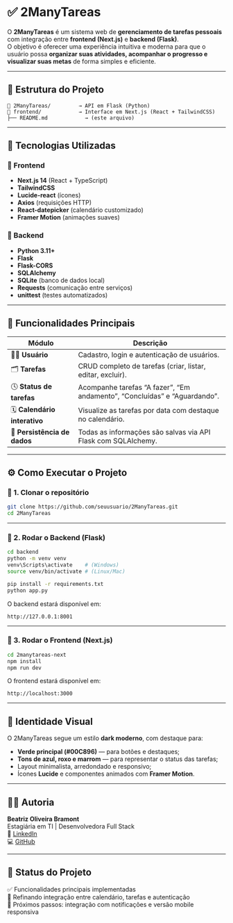 
# ✅ 2ManyTareas

O **2ManyTareas** é um sistema web de **gerenciamento de tarefas pessoais** com integração entre **frontend (Next.js)** e **backend (Flask)**.  
O objetivo é oferecer uma experiência intuitiva e moderna para que o usuário possa **organizar suas atividades, acompanhar o progresso e visualizar suas metas** de forma simples e eficiente.

---

## 🧩 Estrutura do Projeto

```
📁 2ManyTareas/         → API em Flask (Python)
📁 frontend/            → Interface em Next.js (React + TailwindCSS)
├── README.md            → (este arquivo)

```

---

## 🚀 Tecnologias Utilizadas

### 🔹 Frontend
- **Next.js 14** (React + TypeScript)
- **TailwindCSS**
- **Lucide-react** (ícones)
- **Axios** (requisições HTTP)
- **React-datepicker** (calendário customizado)
- **Framer Motion** (animações suaves)

### 🔹 Backend
- **Python 3.11+**
- **Flask**
- **Flask-CORS**
- **SQLAlchemy**
- **SQLite** (banco de dados local)
- **Requests** (comunicação entre serviços)
- **unittest** (testes automatizados)

---

## 🧠 Funcionalidades Principais

| Módulo | Descrição |
|--------|------------|
| 🧍‍♀️ **Usuário** | Cadastro, login e autenticação de usuários. |
| 🗂️ **Tarefas** | CRUD completo de tarefas (criar, listar, editar, excluir). |
| 🕓 **Status de tarefas** | Acompanhe tarefas “A fazer”, “Em andamento”, “Concluídas” e “Aguardando”. |
| 🗓️ **Calendário interativo** | Visualize as tarefas por data com destaque no calendário. |
| 💾 **Persistência de dados** | Todas as informações são salvas via API Flask com SQLAlchemy. |

---

## ⚙️ Como Executar o Projeto

### 🔸 1. Clonar o repositório
```bash
git clone https://github.com/seuusuario/2ManyTareas.git
cd 2ManyTareas
```

---

### 🔸 2. Rodar o Backend (Flask)
```bash
cd backend
python -m venv venv
venv\Scripts\activate    # (Windows)
source venv/bin/activate # (Linux/Mac)

pip install -r requirements.txt
python app.py
```
O backend estará disponível em:
```
http://127.0.0.1:8001
```

---

### 🔸 3. Rodar o Frontend (Next.js)
```bash
cd 2manytareas-next
npm install
npm run dev
```
O frontend estará disponível em:
```
http://localhost:3000
```

---

## 🎨 Identidade Visual

O 2ManyTareas segue um estilo **dark moderno**, com destaque para:
- **Verde principal (#00C896)** — para botões e destaques;  
- **Tons de azul, roxo e marrom** — para representar o status das tarefas;  
- Layout minimalista, arredondado e responsivo;  
- Ícones **Lucide** e componentes animados com **Framer Motion**.

---

## 🧑‍💻 Autoria

**Beatriz Oliveira Bramont**  
Estagiária em TI | Desenvolvedora Full Stack  
💼 [LinkedIn](https://www.linkedin.com/in/beatrizbramont)  
💻 [GitHub](https://github.com/beatrizbramont)

---

## 🏁 Status do Projeto

✅ Funcionalidades principais implementadas  
🚧 Refinando integração entre calendário, tarefas e autenticação  
🎯 Próximos passos: integração com notificações e versão mobile responsiva  

